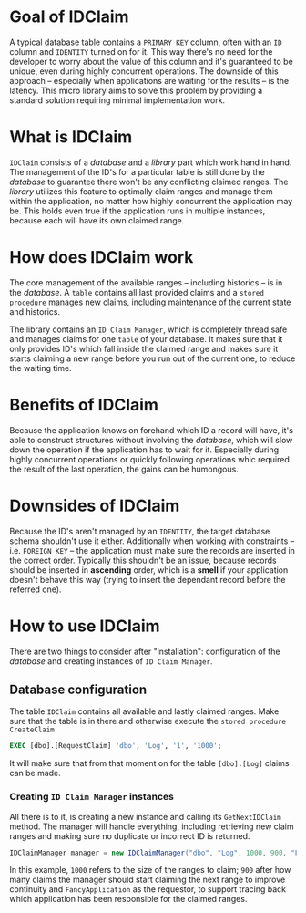 # Goal of IDClaim
A typical database table contains a `PRIMARY KEY` column, often with an `ID` column and `IDENTITY` turned on for it. This way there's no need for the developer to worry about the value of this column and it's guaranteed to be unique, even during highly concurrent operations. The downside of this approach &ndash; especially when applications are waiting for the results &ndash; is the latency. This micro library aims to solve this problem by providing a standard solution requiring minimal implementation work.

# What is IDClaim
`IDClaim` consists of a *database* and a *library* part which work hand in hand. The management of the ID's for a particular table is still done by the *database* to guarantee there won't be any conflicting claimed ranges. The *library* utilizes this feature to optimally claim ranges and manage them within the application, no matter how highly concurrent the application may be. This holds even true if the application runs in multiple instances, because each will have its own claimed range.

# How does IDClaim work
The core management of the available ranges &ndash; including historics &ndash; is in the *database*. A `table` contains all last provided claims and a `stored procedure` manages new claims, including maintenance of the current state and historics.

The library contains an `ID Claim Manager`, which is completely thread safe and manages claims for one `table` of your database. It makes sure that it only provides ID's which fall inside the claimed range and makes sure it starts claiming a new range before you run out of the current one, to reduce the waiting time.

# Benefits of IDClaim
Because the application knows on forehand which ID a record will have, it's able to construct structures without involving the *database*, which will slow down the operation if the application has to wait for it. Especially during highly concurrent operations or quickly following operations whic required the result of the last operation, the gains can be humongous.

# Downsides of IDClaim
Because the ID's aren't managed by an `IDENTITY`, the target database schema shouldn't use it either. Additionally when working with constraints &ndash; i.e. `FOREIGN KEY` &ndash; the application must make sure the records are inserted in the correct order. Typically this shouldn't be an issue, because records should be inserted in **ascending** order, which is a **smell** if your application doesn't behave this way (trying to insert the dependant record before the referred one).

# How to use IDClaim
There are two things to consider after "installation": configuration of the *database* and creating instances of `ID Claim Manager`.

## Database configuration
The table `IDClaim` contains all available and lastly claimed ranges. Make sure that the table is in there and otherwise execute the `stored procedure` `CreateClaim`
```sql
EXEC [dbo].[RequestClaim] 'dbo', 'Log', '1', '1000';
```

It will make sure that from that moment on for the table `[dbo].[Log]` claims can be made.

### Creating `ID Claim Manager` instances
All there is to it, is creating a new instance and calling its `GetNextIDClaim` method. The manager will handle everything, including retrieving new claim ranges and making sure no duplicate or incorrect ID is returned.
```csharp
IDClaimManager manager = new IDClaimManager("dbo", "Log", 1000, 900, "FancyApplication");
```
In this example, `1000` refers to the size of the ranges to claim; `900` after how many claims the manager should start claiming the next range to improve continuity and `FancyApplication` as the requestor, to support tracing back which application has been responsible for the claimed ranges.
